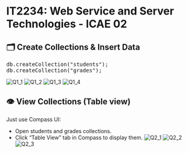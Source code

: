 # IT2234: Web Service and Server Technologies - ICAE 02

## 🗂️ Create Collections & Insert Data
<pre>db.createCollection("students");
db.createCollection("grades");</pre>
![Q1_1](https://github.com/user-attachments/assets/dafcec15-4911-41bc-8add-7b7ec17ca554)
![Q1_2](https://github.com/user-attachments/assets/ff2dc2e5-9443-4562-9a35-e009f986f195)
![Q1_3](https://github.com/user-attachments/assets/70cad9a8-d248-4a27-a699-72e7bd240df6)
![Q1_4](https://github.com/user-attachments/assets/589b9df3-0469-4a35-b1f4-49427833d089)

## 👁️ View Collections (Table view)
Just use Compass UI:
- Open students and grades collections.
- Click “Table View” tab in Compass to display them.
![Q2_1](https://github.com/user-attachments/assets/444b61a8-d675-4c60-9482-4c509e0ce82d)
![Q2_2](https://github.com/user-attachments/assets/bc538601-14d0-4b9b-ae15-1fdc843456e5)
![Q2_3](https://github.com/user-attachments/assets/e32d063b-cbaa-4928-94c4-ba6c681790a0)

## 



